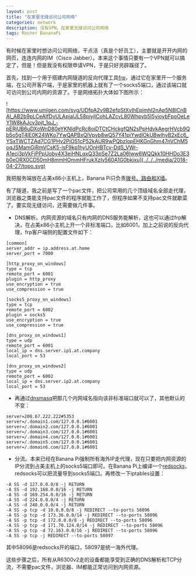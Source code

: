 ```yaml
---
layout: post
title: "在家里无缝访问公司网络"
categories: network
description: 没有VPN，在家里无缝访问公司网络
tags: Router BananaPi
---
```


有时候在家里时想访问公司网络，干点活（真是个好员工），主要就是开开内网的网页，连连内网的IM（Cisco Jabber）。本来这个事情只要有一个VPN就可以搞定了，但是！但是我没有权限申请VPN，于是只好另辟蹊径了。

首先，找到一个用于搭建内网隧道的反向代理工具[frp](https://github.com/fatedier/frp)，通过它在家里开一个服务端，在公司开客户端，于是家里的机器上就有了一个socks5端口，通过该端口就可访问到公司内网的资源了。于是网络拓扑大体如下图所示：

![https://www.umlgen.com/svg/UDfpA2v9B2efpStXvIhEpimhI2nAp5N8ICnBAI_AB2b9pLCeAIfDvULApialJL58piyjICohLAZcvL80Whpyb5I5yioybFpoOeLeY1W8kAJcv3pjt_1qJ_-pERjUB6uDXoWnD80eYKNIdPcRc8oiDTCtCHckgfQN2sPpHdvkAegrHVcb9Qb5o5gT4lE0K24WKo7YwQAPBxQlVpvb8wQ57Y41piYwdlOkUBwlhyB2xEc6_YSxTWCTZAd7CG1PHv2PiO51cP52kAUR9wPQbzIopEHKGnGhm47nVChM5oqJSMamGjRmVCsK5-isF9kp1hyUOnHBTcv-DdS_VWr-A1ecj3pVkFjPPpUoby4X3ejHNLqxQ33pSe7Z2La06lww6WQQkk10HHDo3E3b0eORX0CD50mH8mmHOmmHFrukXzIy560A1G0bkixu](../../../media/2018-04-27/topo.svg)

我把服务端放在占美x86小主机上，Banana Pi只负责[拨号、路由和X墙](../../../2016/12/anti-gfw-router-on-banana-pi-r1/)。

有了隧道，我之前是写了一个pac文件，把公司常用的几个顶级域名全部走代理，浏览器之类能支持pac文件的程序就能工作了，但程序如果不支持pac文件就歇菜了。要实现无缝访问，还需要做几件事。

* DNS解析。内网资源的域名只有内网的DNS服务能解析，这也可以通过frp解决，在占美x86小主机上开一个非标准端口，比如6001，加上之前说的反向代理，frp客户端侧的配置文件如下：

```
[common]
server_addr = ip.address.at.home
server_port = 7000

[http_proxy_on_windows]
type = tcp
remote_port = 6001
plugin = http_proxy
use_encryption = true
use_compression = true

[socks5_proxy_on_windows]
type = tcp
remote_port = 6002
plugin = socks5
use_encryption = true
use_compression = true

[dns_proxy_on_windows1]
type = udp
remote_port = 6001
local_ip = dns.server.ip1.at.company
local_port = 53

[dns_proxy_on_windows2]
type = udp
remote_port = 6002
local_ip = dns.server.ip2.at.company
local_port = 53
```

* 再通过[dnsmasq](https://github.com/imp/dnsmasq)把那几个内网域名指向该非标准端口就可以了，其他默认的不变：

```
server=208.67.222.222#5353
server=/.domain1.com/127.0.0.1#6001
server=/.domain2.com/127.0.0.1#6001
server=/.domain3.com/127.0.0.1#6001
server=/.domain4.com/127.0.0.1#6001
server=/.domain5.com/127.0.0.1#6001
server=/.domain6.com/127.0.0.1#6001
```

* 分流。本来已经在Banana Pi强制所有海外IP走代理，现在只要把内网资源的IP分流到占美主机上的socks5端口即可。在Banana Pi上编译一个[redsocks](https://github.com/darkk/redsocks)，redsocks可以把流量导到socks5端口。再修改一下iptables设置：

```
-A SS -d 127.0.0.0/8 -j RETURN
-A SS -d 192.168.0.0/16 -j RETURN
-A SS -d 169.254.0.0/16 -j RETURN
-A SS -d 224.0.0.0/4 -j RETURN
-A SS -d 240.0.0.0/4 -j RETURN
-A SS -p tcp -d 10.0.0.0/8 -j REDIRECT --to-ports 58096
-A SS -p tcp -d 173.36.0.0/14 -j REDIRECT --to-ports 58096
-A SS -p tcp -d 172.0.0.0/8 -j REDIRECT --to-ports 58096
-A SS -p tcp -d 171.70.124.0/14 -j REDIRECT --to-ports 58096
-A SS -p tcp -d 72.163.0.0/16 -j REDIRECT --to-ports 58096
-A SS -p tcp -j REDIRECT --to-ports 58097
```

其中58096是redsocks开的端口，58097是统一海外代理。

这些步骤之后，所有从R6300v2走的设备都能享受到正确的DNS解析和TCP分流，不需要pac文件，浏览器、IM都能正常访问到内网资源。